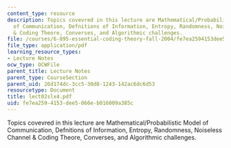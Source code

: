```yaml
---
content_type: resource
description: Topics covevred in this lecture are Mathematical/Probabilistic Model
  of Communication, Defnitions of Information, Entropy, Randomness, Noiseless Channel
  & Coding Theore, Converses, and Algorithmic challenges.
file: /courses/6-895-essential-coding-theory-fall-2004/fe7ea2594153dee5066eb016009a385c_lect02slx4.pdf
file_type: application/pdf
learning_resource_types:
- Lecture Notes
ocw_type: OCWFile
parent_title: Lecture Notes
parent_type: CourseSection
parent_uid: 26d174dc-3cc5-30d8-1243-142ac6dc6d53
resourcetype: Document
title: lect02slx4.pdf
uid: fe7ea259-4153-dee5-066e-b016009a385c
---
```

Topics covevred in this lecture are Mathematical/Probabilistic Model of Communication, Defnitions of Information, Entropy, Randomness, Noiseless Channel & Coding Theore, Converses, and Algorithmic challenges.

